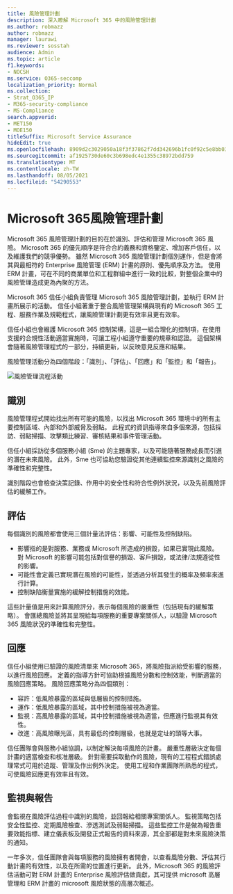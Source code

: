 ```yaml
---
title: 風險管理計劃
description: 深入瞭解 Microsoft 365 中的風險管理計劃
ms.author: robmazz
author: robmazz
manager: laurawi
ms.reviewer: sosstah
audience: Admin
ms.topic: article
f1.keywords:
- NOCSH
ms.service: O365-seccomp
localization_priority: Normal
ms.collection:
- Strat_O365_IP
- M365-security-compliance
- MS-Compliance
search.appverid:
- MET150
- MOE150
titleSuffix: Microsoft Service Assurance
hideEdit: true
ms.openlocfilehash: 8909d2c3029050a18f3f37862f7dd342696b1fc0f92c5e8bb03aa190f03f2c25
ms.sourcegitcommit: af1925730de60c3b698edc4e1355c38972bdd759
ms.translationtype: MT
ms.contentlocale: zh-TW
ms.lasthandoff: 08/05/2021
ms.locfileid: "54290553"
---
```

# <a name="microsoft-365-risk-management-program"></a>Microsoft 365風險管理計劃

Microsoft 365 風險管理計劃的目的在於識別、評估和管理 Microsoft 365 風險。 Microsoft 365 的優先順序是符合合約義務和資格鑒定、增加客戶信任，以及維護我們的競爭優勢。 雖然 Microsoft 365 風險管理計劃個別運作，但是會將其與最相符的 Enterprise 風險管理 (ERM) 計畫的原則、優先順序及方法。 使用 ERM 計畫，可在不同的商業單位和工程群組中進行一致的比較，對整個企業中的風險管理造成更為內聚的方法。

Microsoft 365 信任小組負責管理 Microsoft 365 風險管理計劃，並執行 ERM 計畫所展示的活動。 信任小組著重于整合風險管理架構與現有的 Microsoft 365 工程、服務作業及規範程式，讓風險管理計劃更有效率且更有效率。

信任小組也會維護 Microsoft 365 控制架構，這是一組合理化的控制項，在使用支援的合規性活動適當實施時，可讓工程小組遵守重要的規章和認證。 這個架構會隨著風險管理程式的一部分，持續更新，以反映意見反應和結果。

風險管理活動分為四個階段：「識別」、「評估」、「回應」和「監控」和「報告」。

![風險管理流程活動](../media/assurance-risk-management-review-process.png)

## <a name="identification"></a>識別

風險管理程式開始找出所有可能的風險，以找出 Microsoft 365 環境中的所有主要控制區域、內部和外部威脅及弱點。 此程式的資訊指導來自多個來源，包括採訪、弱點掃描、攻擊類比練習、審核結果和事件管理活動。

信任小組採訪從多個服務小組 (Sme) 的主題專家，以及可能隨著服務成長而引進的潛在未來風險。 此外，Sme 也可協助您驗證從其他連續監控來源識別之風險的準確性和完整性。

識別階段也會檢查決策記錄、作用中的安全性和符合性例外狀況，以及先前風險評估的緩解工作。

## <a name="assessment"></a>評估

每個識別的風險都會使用三個計量法評估：影響、可能性及控制缺陷。

- 影響指的是對服務、業務或 Microsoft 所造成的損毀，如果已實現此風險。 對 Microsoft 的影響可能包括對信譽的損毀、客戶損毀，或法律/法規遵從性的影響。
- 可能性會定義已實現潛在風險的可能性，並透過分析其發生的概率及頻率來進行計算。
- 控制缺陷衡量實施的緩解控制措施的效能。

這些計量值是用來計算風險評分，表示每個風險的嚴重性（包括現有的緩解策略）。 會匯總風險並將其呈現給每項服務的重要專案關係人，以驗證 Microsoft 365 風險狀況的準確性和完整性。

## <a name="response"></a>回應

信任小組使用已驗證的風險清單來 Microsoft 365，將風險指派給受影響的服務，以進行風險回應。 定義的指導方針可協助根據風險分數和控制效能，判斷適當的風險回應策略。 風險回應策略分為四個類別：

- 容許：低風險暴露的區域與低層級的控制措施。
- 運作：低風險暴露的區域，其中控制措施被視為適當。
- 監視：高風險暴露的區域，其中控制措施被視為適當，但應進行監視其有效性。
- 改進：高風險曝光區，具有最低的控制層級，也就是定址的頭等大事。

信任團隊會與服務小組協調，以制定解決每項風險的計畫。 嚴重性層級決定每個計畫的適當檢查和核准層級。 針對需要採取動作的風險，現有的工程程式錯誤處理常式可用於追蹤、管理及作出例外決定。 使用工程和作業團隊所熟悉的程式，可使風險回應更有效率且有效。

## <a name="monitoring-and-reporting"></a>監視與報告

會監視在風險評估過程中識別的風險，並回報給相關專案關係人。 監視策略包括安全性監控、定期風險檢查、滲透測試及弱點掃描。 這些監控工作是做為報告重要效能指標、建立儀表板及開發正式報告的資料來源，其全部都是對未來風險決策的通知。

一年多次，信任團隊會與每項服務的風險擁有者開會，以查看風險分數、評估其行動計畫的有效性，以及在所需的位置進行更新。 此外，Microsoft 365 的風險評估活動可對 ERM 計畫的 Enterprise 風險評估做貢獻，其可提供 microsoft 高層管理和 ERM 計畫的 microsoft 風險狀態的高層次概述。
